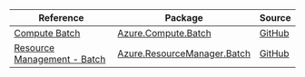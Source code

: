 | Reference | Package | Source |
|---|---|---|
|[Compute Batch](compute.batch-readme.md)|[Azure.Compute.Batch](https://www.nuget.org/packages/Azure.Compute.Batch)|[GitHub](https://github.com/Azure/azure-sdk-for-net/blob/main/sdk/batch/Azure.Compute.Batch)|
|[Resource Management - Batch](resourcemanager.batch-readme.md)|[Azure.ResourceManager.Batch](https://www.nuget.org/packages/Azure.ResourceManager.Batch)|[GitHub](https://github.com/Azure/azure-sdk-for-net/blob/main/sdk/batch/Azure.ResourceManager.Batch)|
